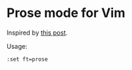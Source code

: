 # Prose mode for Vim

Inspired by [this post](https://www.reddit.com/r/vim/comments/q03mqa/my_setup_for_prose/). 

Usage: 

    :set ft=prose

